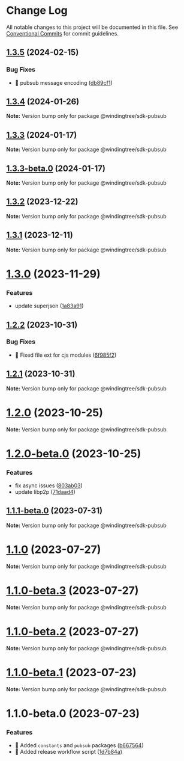 # Change Log

All notable changes to this project will be documented in this file.
See [Conventional Commits](https://conventionalcommits.org) for commit guidelines.

## [1.3.5](https://github.com/windingtree/sdk/compare/@windingtree/sdk-pubsub@1.3.4...@windingtree/sdk-pubsub@1.3.5) (2024-02-15)

### Bug Fixes

- 🐛 pubsub message encoding ([db89cf1](https://github.com/windingtree/sdk/commit/db89cf17ebd3ec478939e11ae002148c0d7e3a4a))

## [1.3.4](https://github.com/windingtree/sdk/compare/@windingtree/sdk-pubsub@1.3.3...@windingtree/sdk-pubsub@1.3.4) (2024-01-26)

**Note:** Version bump only for package @windingtree/sdk-pubsub

## [1.3.3](https://github.com/windingtree/sdk/compare/@windingtree/sdk-pubsub@1.3.3-beta.0...@windingtree/sdk-pubsub@1.3.3) (2024-01-17)

**Note:** Version bump only for package @windingtree/sdk-pubsub

## [1.3.3-beta.0](https://github.com/windingtree/sdk/compare/@windingtree/sdk-pubsub@1.3.2...@windingtree/sdk-pubsub@1.3.3-beta.0) (2024-01-17)

**Note:** Version bump only for package @windingtree/sdk-pubsub

## [1.3.2](https://github.com/windingtree/sdk/compare/@windingtree/sdk-pubsub@1.3.1...@windingtree/sdk-pubsub@1.3.2) (2023-12-22)

**Note:** Version bump only for package @windingtree/sdk-pubsub

## [1.3.1](https://github.com/windingtree/sdk/compare/@windingtree/sdk-pubsub@1.3.0...@windingtree/sdk-pubsub@1.3.1) (2023-12-11)

**Note:** Version bump only for package @windingtree/sdk-pubsub

# [1.3.0](https://github.com/windingtree/sdk/compare/@windingtree/sdk-pubsub@1.2.2...@windingtree/sdk-pubsub@1.3.0) (2023-11-29)

### Features

- update superjson ([1a83a91](https://github.com/windingtree/sdk/commit/1a83a91e8467c6cddbb15c67d08cbe30fb6d9633))

## [1.2.2](https://github.com/windingtree/sdk/compare/@windingtree/sdk-pubsub@1.2.1...@windingtree/sdk-pubsub@1.2.2) (2023-10-31)

### Bug Fixes

- 🐛 Fixed file ext for cjs modules ([6f985f2](https://github.com/windingtree/sdk/commit/6f985f2a6b076abdf145176d5036fe89267f2c5a))

## [1.2.1](https://github.com/windingtree/sdk/compare/@windingtree/sdk-pubsub@1.2.0...@windingtree/sdk-pubsub@1.2.1) (2023-10-31)

**Note:** Version bump only for package @windingtree/sdk-pubsub

# [1.2.0](https://github.com/windingtree/sdk/compare/@windingtree/sdk-pubsub@1.2.0-beta.0...@windingtree/sdk-pubsub@1.2.0) (2023-10-25)

**Note:** Version bump only for package @windingtree/sdk-pubsub

# [1.2.0-beta.0](https://github.com/windingtree/sdk/compare/@windingtree/sdk-pubsub@1.1.1-beta.0...@windingtree/sdk-pubsub@1.2.0-beta.0) (2023-10-25)

### Features

- fix async issues ([803ab03](https://github.com/windingtree/sdk/commit/803ab03f1b5d176844247c2d065dfadabc12355f))
- update libp2p ([71daad4](https://github.com/windingtree/sdk/commit/71daad41838ae6b2833c76aa36b5b2071a041e92))

## [1.1.1-beta.0](https://github.com/windingtree/sdk/compare/@windingtree/sdk-pubsub@1.1.0...@windingtree/sdk-pubsub@1.1.1-beta.0) (2023-07-31)

**Note:** Version bump only for package @windingtree/sdk-pubsub

# [1.1.0](https://github.com/windingtree/sdk/compare/@windingtree/sdk-pubsub@1.1.0-beta.3...@windingtree/sdk-pubsub@1.1.0) (2023-07-27)

**Note:** Version bump only for package @windingtree/sdk-pubsub

# [1.1.0-beta.3](https://github.com/windingtree/sdk/compare/@windingtree/sdk-pubsub@1.1.0-beta.2...@windingtree/sdk-pubsub@1.1.0-beta.3) (2023-07-27)

**Note:** Version bump only for package @windingtree/sdk-pubsub

# [1.1.0-beta.2](https://github.com/windingtree/sdk/compare/@windingtree/sdk-pubsub@1.1.0-beta.1...@windingtree/sdk-pubsub@1.1.0-beta.2) (2023-07-27)

**Note:** Version bump only for package @windingtree/sdk-pubsub

# [1.1.0-beta.1](https://github.com/windingtree/sdk/compare/@windingtree/sdk-pubsub@1.1.0-beta.0...@windingtree/sdk-pubsub@1.1.0-beta.1) (2023-07-23)

**Note:** Version bump only for package @windingtree/sdk-pubsub

# 1.1.0-beta.0 (2023-07-23)

### Features

- 🎸 Added `constants` and `pubsub` packages ([b667564](https://github.com/windingtree/sdk/commit/b667564a6ef4c20f35d2998c05c99a292724413a))
- 🎸 Added release workflow script ([1d7b84a](https://github.com/windingtree/sdk/commit/1d7b84a3623848c449522c0bb2af2c5f114c8a0a))
